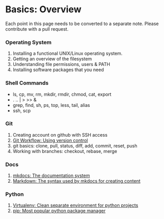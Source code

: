 # Basics: Overview

Each point in this page needs to be converted to a separate note. Please contribute with a pull request.

### Operating System

1. Installing a functional UNIX/Linux operating system.
2. Getting an overview of the filesystem
3. Understanding file permissions, users & PATH
4. Installing software packages that you need

### Shell Commands

- ls, cp, mv, rm, mkdir, rmdir, chmod, cat, export
- . .. | > >> &
- grep, find, sh, ps, top, less, tail, alias
- ssh, scp


### Git

1. Creating account on github with SSH access
2. [Git Workflow: Using version control](git/workflow.md)
3. git basics: clone, pull, status, diff, add, commit, reset, push
4. Working with branches: checkout, rebase, merge


### Docs

1. [mkdocs: The documentation system](basics/mkdocs.md)
2. [Markdown: The syntax used by mkdocs for creating content](basics/markdown.md)


### Python

1. [Virtualenv: Clean separate environment for python projects](basics/python-virtualenv.md)
2. [pip: Most popular python package manager](basics/python-pip.md)